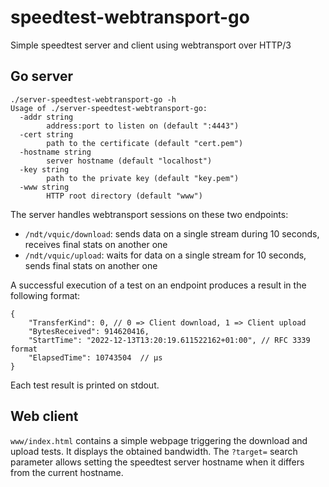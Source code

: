# speedtest-webtransport-go
Simple speedtest server and client using webtransport over HTTP/3

## Go server

```
./server-speedtest-webtransport-go -h
Usage of ./server-speedtest-webtransport-go:
  -addr string
        address:port to listen on (default ":4443")
  -cert string
        path to the certificate (default "cert.pem")
  -hostname string
        server hostname (default "localhost")
  -key string
        path to the private key (default "key.pem")
  -www string
        HTTP root directory (default "www")
```

The server handles webtransport sessions on these two endpoints:
- `/ndt/vquic/download`: sends data on a single stream during 10 seconds, receives final stats on another one
- `/ndt/vquic/upload`: waits for data on a single stream for 10 seconds, sends final stats on another one

A successful execution of a test on an endpoint produces a result in the following format:
```
{
    "TransferKind": 0, // 0 => Client download, 1 => Client upload
    "BytesReceived": 914620416,
    "StartTime": "2022-12-13T13:20:19.611522162+01:00", // RFC 3339 format
    "ElapsedTime": 10743504  // µs
}
```

Each test result is printed on stdout.

## Web client

`www/index.html` contains a simple webpage triggering the download and upload tests.
It displays the obtained bandwidth. The `?target=` search parameter allows setting the speedtest server hostname
when it differs from the current hostname.